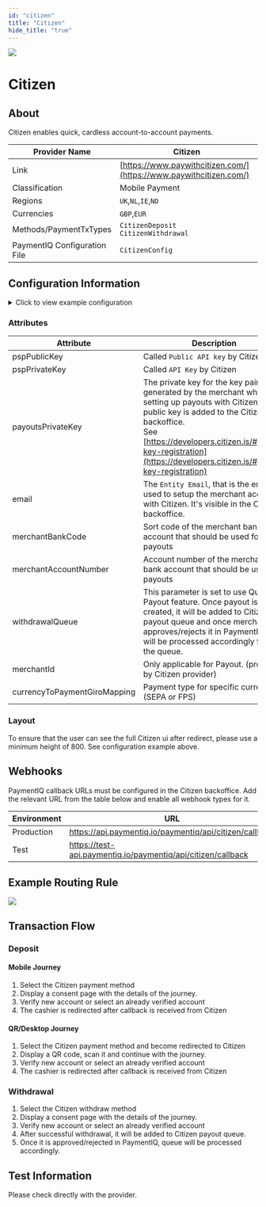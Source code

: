 ```yaml
--- 
id: "citizen"
title: "Citizen"
hide_title: "true"
---
```


![](/img/providers/logos/citizen.png)

# Citizen

## About
Citizen enables quick, cardless account-to-account payments.

| Provider Name                | Citizen                                                            |
|------------------------------|--------------------------------------------------------------------|
| Link                         | [https://www.paywithcitizen.com/](https://www.paywithcitizen.com/) |
| Classification               | Mobile Payment                                                     |
| Regions                      | `UK`,`NL`,`IE`,`NO`                                                |
| Currencies                   | `GBP`,`EUR`                                                        |
| Methods/PaymentTxTypes       | `CitizenDeposit` <br/> `CitizenWithdrawal`                         |
| PaymentIQ Configuration File | `CitizenConfig`                                                    |


## Configuration Information

<details>
<summary>Click to view example configuration</summary>
<br/>

```xml
<com.devcode.paymentiq.integration.citizen.CitizenConfig>
  <enabled>true</enabled>
  <withdrawalQueue>true</withdrawalQueue>
  <currencyToPaymentGiroMapping>GBP->FPS, EUR->SEPA</currencyToPaymentGiroMapping>
  <accounts>
    <entry>
      <string>default</string>
      <account>
        <height>800</height>
        <pspPublicKey>Public API key</pspPublicKey>
        <pspPrivateKey>API key</pspPrivateKey>
        <payoutsPrivateKey>[-----BEGIN RSA PRIVATE KEY-----
            doufnvduifvndfiuvndufvndufnvidufnvduifnv
            dfovundofuvndifuvndifuvndiufvndiufnvdiuf
            soduncvdiufvndiufnvdiufnvdiufnvuidfnviud
          -----END RSA PRIVATE KEY-----</payoutsPrivateKey>
        <email>admin@example.com</email>
        <merchantBankCode>payout account bank code</merchantBankCode>
        <merchantAccountNumber>payout account number</merchantAccountNumber>
        <merchantId>merchant identifier</merchantId>
      </account>
    </entry>
  </accounts>
</com.devcode.paymentiq.integration.citizen.CitizenConfig>
```

</details>

### Attributes

| Attribute                    | Description                                                                                                                                                                                                                                                                  |
|------------------------------|------------------------------------------------------------------------------------------------------------------------------------------------------------------------------------------------------------------------------------------------------------------------------|
| pspPublicKey                 | Called `Public API key` by Citizen                                                                                                                                                                                                                                           |
| pspPrivateKey                | Called `API Key` by Citizen                                                                                                                                                                                                                                                  |
| payoutsPrivateKey            | The private key for the key pair generated by the merchant when setting up payouts with Citizen. The public key is added to the Citizen backoffice.<br/>See [https://developers.citizen.is/#public-key-registration](https://developers.citizen.is/#public-key-registration) |
| email                        | The `Entity Email`, that is the email used to setup the merchant account with Citizen. It's visible in the Citizen backoffice.                                                                                                                                               |
| merchantBankCode             | Sort code of the merchant bank account that should be used for payouts                                                                                                                                                                                                       |
| merchantAccountNumber        | Account number of the merchant bank account that should be used for payouts                           <br/>                                                                                                                                                                  |
| withdrawalQueue              | This parameter is set to use Queued Payout feature. Once payout is created, it will be added to Citizen payout queue and once merchant approves/rejects it in PaymentIQ, it will be processed accordingly from the queue.                                                    |
| merchantId                   | Only applicable for Payout. (provided by Citizen provider)                                                                                                                                                                                                                   |
| currencyToPaymentGiroMapping | Payment type for specific currency (SEPA or FPS)                                                                                                                                                                                                                             |

### Layout
To ensure that the user can see the full Citizen ui after redirect, please use a minimum height of 800. See configuration example above.

## Webhooks

PaymentIQ callback URLs must be configured in the Citizen backoffice. Add the relevant URL from the table below and enable all webhook types for it.

| Environment | URL                                                          |
|-------------|--------------------------------------------------------------|
| Production  | https://api.paymentiq.io/paymentiq/api/citizen/callback      |
| Test        | https://test-api.paymentiq.io/paymentiq/api/citizen/callback |

## Example Routing Rule

![](/img/providers/routing/citizen.png)

## Transaction Flow

### Deposit
#### Mobile Journey
1. Select the Citizen payment method
2. Display a consent page with the details of the journey.
3. Verify new account or select an already verified account
4. The cashier is redirected after callback is received from Citizen

#### QR/Desktop Journey
1. Select the Citizen payment method and become redirected to Citizen
2. Display a QR code, scan it and continue with the journey.
3. Verify new account or select an already verified account
4. The cashier is redirected after callback is received from Citizen

### Withdrawal
1. Select the Citizen withdraw method
2. Display a consent page with the details of the journey.
3. Verify new account or select an already verified account
3. After successful withdrawal, it will be added to Citizen payout queue.
4. Once it is approved/rejected in PaymentIQ, queue will be processed accordingly.

## Test Information

Please check directly with the provider.